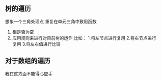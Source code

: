 ## 树的遍历
想象一个三角处理点
重复在单元三角中敷用函数
1. 根是否为空
2. 应用规则来进行对目前树的运作
比如： 1.将左节点进行复用 2.将右节点进行复用 3.将左右值进行比较

## 对于数组的遍历
我在这方面不能得心应手